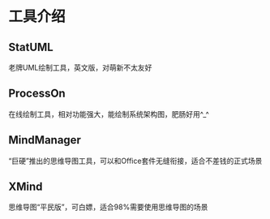 # 工具介绍
## StatUML
老牌UML绘制工具，英文版，对萌新不太友好

## ProcessOn
在线绘制工具，相对功能强大，能绘制系统架构图，肥肠好用^_^


## MindManager
“巨硬”推出的思维导图工具，可以和Office套件无缝衔接，适合不差钱的正式场景


## XMind
思维导图“平民版”，可白嫖，适合98%需要使用思维导图的场景

